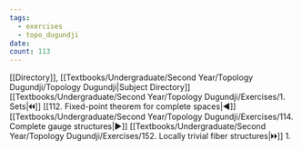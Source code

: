 ```yaml
---
tags:
  - exercises
  - topo_dugundji
date: 
count: 113
---
```

[[Directory]], [[Textbooks/Undergraduate/Second Year/Topology Dugundji/Topology Dugundji|Subject Directory]]
[[Textbooks/Undergraduate/Second Year/Topology Dugundji/Exercises/1. Sets|🞀🞀]] [[112. Fixed-point theorem for complete spaces|◀]] [[Textbooks/Undergraduate/Second Year/Topology Dugundji/Exercises/114. Complete gauge structures|▶]] [[Textbooks/Undergraduate/Second Year/Topology Dugundji/Exercises/152. Locally trivial fiber structures|🞂🞂]]
1. 